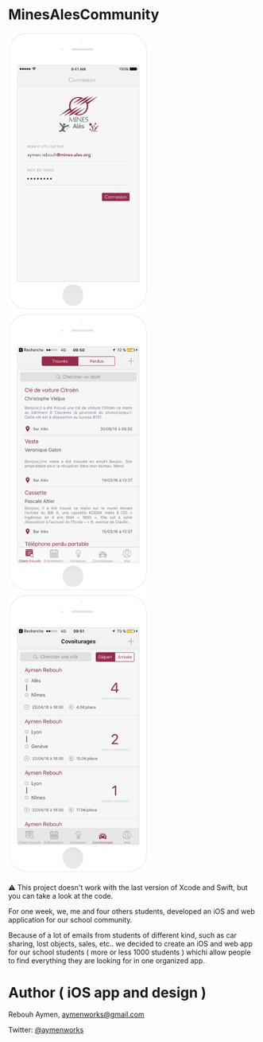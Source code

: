 # MinesAlesCommunity

<img src="Screenshots/EMA_LOGIN.png" width="280px" alt="Login"/>
<img src="Screenshots/EMA_LOSTOBJECT.png" width="280px" alt="Lost objects"/>
<img src="Screenshots/EMA_CARSHARING.png" width="280px" alt="Car sharing"/>

⚠️ This project doesn't work with the last version of Xcode and Swift, but you can take a look at the code.

For one week, we, me and four others students, developed an iOS and web application for our school community. 

Because of a lot of emails from students of different kind, such as car sharing, lost objects, sales, etc.. we decided to 
create an iOS and web app for our school students ( more or less 1000 students ) whichi allow people to find everything 
they are looking for in one organized app.

# Author ( iOS app and design )

Rebouh Aymen, aymenworks@gmail.com

Twitter: [@aymenworks](https://twitter.com/aymenworks)

